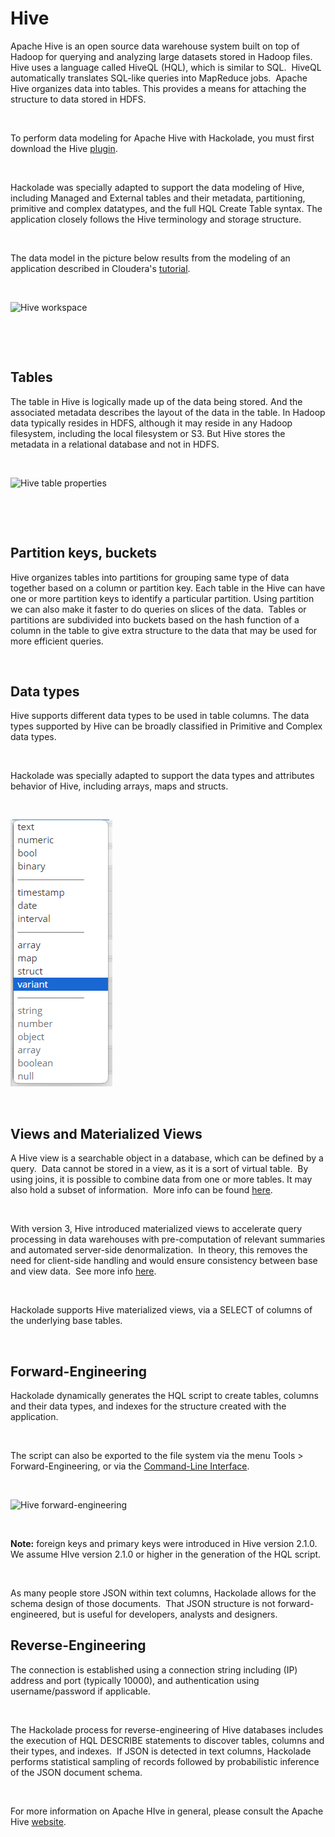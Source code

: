 # Hive

Apache Hive is an open source data warehouse system built on top of Hadoop for querying and analyzing large datasets stored in Hadoop files.&nbsp; Hive uses a language called HiveQL (HQL), which is similar to SQL.&nbsp; HiveQL automatically translates SQL-like queries into MapReduce jobs.&nbsp; Apache Hive organizes data into tables. This provides a means for attaching the structure to data stored in HDFS.

&nbsp;

To perform data modeling for Apache Hive with Hackolade, you must first download the Hive [plugin](<https://hackolade.com/help/DownloadadditionalDBtargetplugin.html> "target=\"\_blank\"").  

&nbsp;

Hackolade was specially adapted to support the data modeling of Hive, including Managed and External tables and their metadata, partitioning, primitive and complex datatypes, and the full HQL Create Table syntax. The application closely follows the Hive terminology and storage structure.

&nbsp;

The data model in the picture below results from the modeling of an application described in Cloudera's [tutorial](<https://www.cloudera.com/content/dam/www/marketing/documents/partners/ungated/cloudera-msazure-hadoop-deployment-guide.pdf> "target=\"\_blank\"").

&nbsp;

![Hive workspace](<lib/Hive workspace.png>)

&nbsp;

&nbsp;

## Tables

The table in Hive is logically made up of the data being stored. And the associated metadata describes the layout of the data in the table. In Hadoop data typically resides in HDFS, although it may reside in any Hadoop filesystem, including the local filesystem or S3. But Hive stores the metadata in a relational database and not in HDFS.

&nbsp;

![Hive table properties](<lib/Hive table properties.png>)

&nbsp;

&nbsp;

## Partition keys, buckets

Hive organizes tables into partitions for grouping same type of data together based on a column or partition key. Each table in the Hive can have one or more partition keys to identify a particular partition. Using partition we can also make it faster to do queries on slices of the data.&nbsp; Tables or partitions are subdivided into buckets based on the hash function of a column in the table to give extra structure to the data that may be used for more efficient queries.

&nbsp;

## Data types

Hive supports different data types to be used in table columns. The data types supported by Hive can be broadly classified in Primitive and Complex data types.

&nbsp;

Hackolade was specially adapted to support the data types and attributes behavior of Hive, including arrays, maps and structs.

&nbsp;

![Hive data types](<lib/Hive data types.png>)

&nbsp;

## Views and Materialized Views

A Hive view is a searchable object in a database, which can be defined by a query.&nbsp; Data cannot be stored in a view, as it is a sort of virtual table.&nbsp; By using joins, it is possible to combine data from one or more tables. It may also hold a subset of information.&nbsp; More info can be found [here](<https://cwiki.apache.org/confluence/display/Hive/LanguageManual%20DDL#LanguageManualDDL-Create/Drop/AlterView> "target=\"\_blank\"").

&nbsp;

With version 3, Hive introduced materialized views to accelerate query processing in data warehouses with pre-computation of relevant summaries and automated server-side denormalization.&nbsp; In theory, this removes the need for client-side handling and would ensure consistency between base and view data.&nbsp; See more info [here](<https://cwiki.apache.org/confluence/display/Hive/Materialized%20views> "target=\"\_blank\"").

&nbsp;

Hackolade supports Hive materialized views, via a SELECT of columns of the underlying base tables.

&nbsp;

## Forward-Engineering

Hackolade dynamically generates the HQL script to create tables, columns and their data types, and indexes for the structure created with the application.

&nbsp;

The script can also be exported to the file system via the menu Tools \> Forward-Engineering, or via the [Command-Line Interface](<CommandLineInterface.md>).

&nbsp;

![Hive forward-engineering](<lib/Hive forward-engineering.png>)

&nbsp;

**Note:** foreign keys and primary keys were introduced in Hive version 2.1.0.&nbsp; We assume HIve version 2.1.0 or higher in the generation of the HQL script.

&nbsp;

As many people store JSON within text columns, Hackolade allows for the schema design of those documents.  That JSON structure is not forward-engineered, but is useful for developers, analysts and designers.

## Reverse-Engineering

The connection is established using a connection string including (IP) address and port (typically 10000), and authentication using username/password if applicable.

&nbsp;

The Hackolade process for reverse-engineering of Hive databases includes the execution of HQL DESCRIBE statements to discover tables, columns and their types, and indexes.  If JSON is detected in text columns, Hackolade performs statistical sampling of records followed by probabilistic inference of the JSON document schema.

&nbsp;

For more information on Apache HIve in general, please consult the Apache Hive [website](<https://hive.apache.org/> "target=\"\_blank\"").

